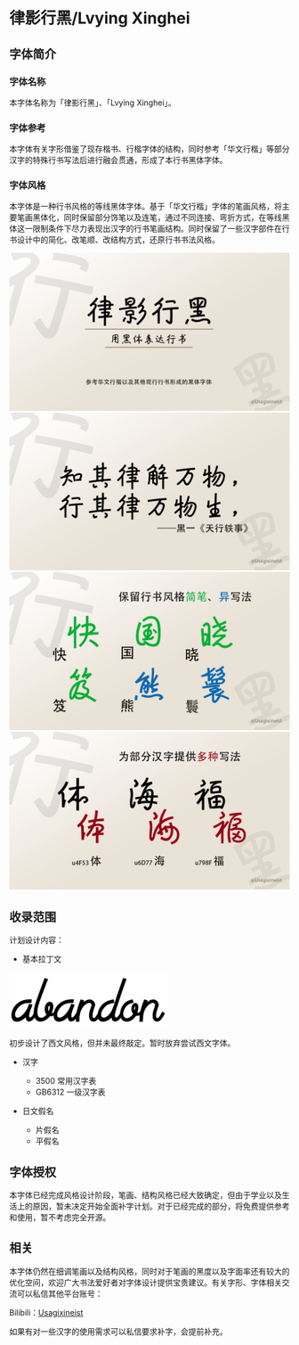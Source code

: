 # 律影行黑/Lvying Xinghei

## 字体简介

### 字体名称

本字体名称为「律影行黑」、「Lvying Xinghei」。

### 字体参考
 
本字体有关字形借鉴了现存楷书、行楷字体的结构，同时参考「华文行楷」等部分汉字的特殊行书写法后进行融会贯通，形成了本行书黑体字体。

### 字体风格

本字体是一种行书风格的等线黑体字体。基于「华文行楷」字体的笔画风格，将主要笔画黑体化，同时保留部分饰笔以及连笔，通过不同连接、弯折方式，在等线黑体这一限制条件下尽力表现出汉字的行书笔画结构。同时保留了一些汉字部件在行书设计中的简化、改笔顺、改结构方式，还原行书书法风格。

<img src="testpic\intro-00.png">

<img src="testpic\intro-01.png">

<img src="testpic\intro-font01.png">

<img src="testpic\intro-font02.png">

## 收录范围

计划设计内容：

- 基本拉丁文

<img src="testpic\e.png" style="height:100px">

初步设计了西文风格，但并未最终敲定。暂时放弃尝试西文字体。

- 汉字

  - 3500 常用汉字表
  - GB6312 一级汉字表

- 日文假名

  - 片假名
  - 平假名

## 字体授权

本字体已经完成风格设计阶段，笔画、结构风格已经大致确定，但由于学业以及生活上的原因，暂未决定开始全面补字计划。对于已经完成的部分，将免费提供参考和使用，暂不考虑完全开源。

## 相关

本字体仍然在细调笔画以及结构风格，同时对于笔画的黑度以及字面率还有较大的优化空间，欢迎广大书法爱好者对字体设计提供宝贵建议。有关字形、字体相关交流可以私信其他平台账号：

Bilibili：[Usagixineist](https://space.bilibili.com/65508764)

如果有对一些汉字的使用需求可以私信要求补字，会提前补充。